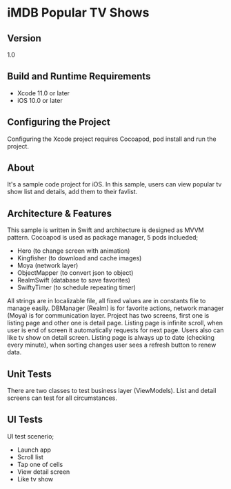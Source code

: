 # iMDB Popular TV Shows

## Version

1.0

## Build and Runtime Requirements

+ Xcode 11.0 or later
+ iOS 10.0 or later

## Configuring the Project

Configuring the Xcode project requires Cocoapod, pod install and run the project.

## About

It's a sample code project for iOS. In this sample, users can view popular tv show list and details, add them to their favlist.

## Architecture & Features

This sample is written in Swift and architecture is designed as MVVM pattern. Cocoapod is used as package manager, 5 pods inclueded;
+ Hero (to change screen with animation)
+ Kingfisher (to download and cache images)
+ Moya (network layer)
+ ObjectMapper (to convert json to object)
+ RealmSwift (database to save favorites)
+ SwiftyTimer (to schedule repeating timer)

All strings are in localizable file, all fixed values are in constants file to manage easily. DBManager (Realm) is for favorite actions, network manager (Moya) is for communication layer. Project has two screens, first one is listing page and other one is detail page. Listing page is infinite scroll, when user is end of screen it automatically requests for next page. Users also can like tv show on detail screen. Listing page is always up to date (checking every minute), when sorting changes user sees a refresh button to renew data.

## Unit Tests

There are two classes to test business layer (ViewModels). List and detail screens can test for all circumstances.

## UI Tests

UI test scenerio;
+ Launch app 
+ Scroll list
+ Tap one of cells
+ View detail screen
+ Like tv show

